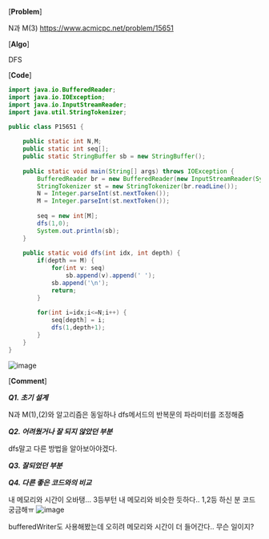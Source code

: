 [**Problem**]

N과 M(3) https://www.acmicpc.net/problem/15651

[**Algo**]

DFS

[**Code**]

```java
import java.io.BufferedReader;
import java.io.IOException;
import java.io.InputStreamReader;
import java.util.StringTokenizer;

public class P15651 {
		
	public static int N,M;
	public static int seq[];
	public static StringBuffer sb = new StringBuffer();
		
	public static void main(String[] args) throws IOException {
		BufferedReader br = new BufferedReader(new InputStreamReader(System.in));	
		StringTokenizer st = new StringTokenizer(br.readLine());
		N = Integer.parseInt(st.nextToken());
		M = Integer.parseInt(st.nextToken());
			
		seq = new int[M];	
		dfs(1,0);
		System.out.println(sb);	
	}
		
	public static void dfs(int idx, int depth) {
		if(depth == M) {
			for(int v: seq) 
				sb.append(v).append(' ');
			sb.append('\n');
			return;
		}
			
		for(int i=idx;i<=N;i++) {
			seq[depth] = i;
			dfs(1,depth+1);
		}
	}
}
```
![image](https://user-images.githubusercontent.com/49296139/140656520-ab43bd1e-8f5e-485d-ba10-4a5a6ddbc237.png)

[**Comment**]

***Q1. 초기 설계***

N과 M(1),(2)와 알고리즘은 동일하나 dfs메서드의 반복문의 파라미터를 조정해줌

***Q2. 어려웠거나 잘 되지 않았던 부분***

dfs말고 다른 방법을 알아보아야겠다. 

***Q3. 잘되었던 부분***

***Q4. 다른 좋은 코드와의 비교***

내 메모리와 시간이 오바탱... 3등부턴 내 메모리와 비슷한 듯하다.. 1,2등 하신 분 코드 궁금해ㅠ
![image](https://user-images.githubusercontent.com/49296139/140656555-3898a849-b3cf-443c-9038-9915721a3bef.png)

bufferedWriter도 사용해봤는데 오히려 메모리와 시간이 더 들어간다.. 무슨 일이지?

